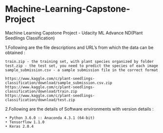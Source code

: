 # Machine-Learning-Capstone-Project
Machine Learning Capstone Project - Udacity ML Advance ND(Plant Seedlings Classification)

1.Following are the file descriptions and URL’s from which the data can be obtained :```
train.zip - the training set, with plant species organized by foldertest.zip - the test set, you need to predict the species of each imagesample_submission.csv - a sample submission file in the correct formathttps://www.kaggle.com/c/plant-seedlings-classification/download/sample_submission.csv.ziphttps://www.kaggle.com/c/plant-seedlings-classification/download/train.ziphttps://www.kaggle.com/c/plant-seedlings-classification/download/test.zip

```


2.Following are the details of Software environments with version details :
```
• Python 3.6.0 :: Anaconda 4.3.1 (64-bit)
• Tensorflow 1.1.0
• Keras 2.0.4
```